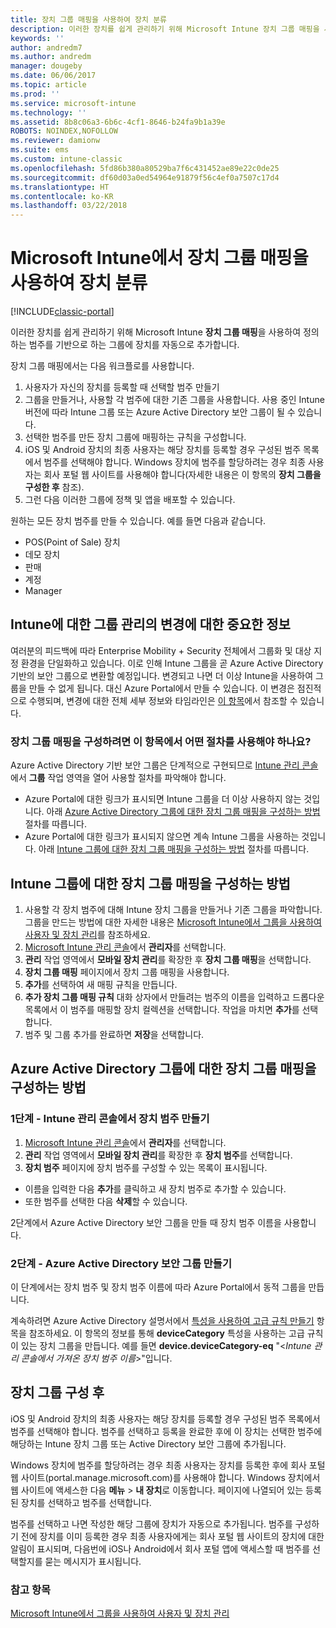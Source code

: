 ```yaml
---
title: 장치 그룹 매핑을 사용하여 장치 분류
description: 이러한 장치를 쉽게 관리하기 위해 Microsoft Intune 장치 그룹 매핑을 사용하여 장치를 정의하는 범주에 그룹화할 수 있습니다.
keywords: ''
author: andredm7
ms.author: andredm
manager: dougeby
ms.date: 06/06/2017
ms.topic: article
ms.prod: ''
ms.service: microsoft-intune
ms.technology: ''
ms.assetid: 8b8c06a3-6b6c-4cf1-8646-b24fa9b1a39e
ROBOTS: NOINDEX,NOFOLLOW
ms.reviewer: damionw
ms.suite: ems
ms.custom: intune-classic
ms.openlocfilehash: 5fd86b380a80529ba7f6c431452ae89e22c0de25
ms.sourcegitcommit: df60d03a0ed54964e91879f56c4ef0a7507c17d4
ms.translationtype: HT
ms.contentlocale: ko-KR
ms.lasthandoff: 03/22/2018
---
```

# <a name="categorize-devices-with-device-group-mapping-in-microsoft-intune"></a>Microsoft Intune에서 장치 그룹 매핑을 사용하여 장치 분류

[!INCLUDE[classic-portal](../includes/classic-portal.md)]

이러한 장치를 쉽게 관리하기 위해 Microsoft Intune **장치 그룹 매핑**을 사용하여 정의하는 범주를 기반으로 하는 그룹에 장치를 자동으로 추가합니다. 

장치 그룹 매핑에서는 다음 워크플로를 사용합니다.
1. 사용자가 자신의 장치를 등록할 때 선택할 범주 만들기
2. 그룹을 만들거나, 사용할 각 범주에 대한 기존 그룹을 사용합니다. 사용 중인 Intune 버전에 따라 Intune 그룹 또는 Azure Active Directory 보안 그룹이 될 수 있습니다.
2. 선택한 범주를 만든 장치 그룹에 매핑하는 규칙을 구성합니다.
3. iOS 및 Android 장치의 최종 사용자는 해당 장치를 등록할 경우 구성된 범주 목록에서 범주를 선택해야 합니다. Windows 장치에 범주를 할당하려는 경우 최종 사용자는 회사 포털 웹 사이트를 사용해야 합니다(자세한 내용은 이 항목의 **장치 그룹을 구성한 후** 참조).
4. 그런 다음 이러한 그룹에 정책 및 앱을 배포할 수 있습니다.

원하는 모든 장치 범주를 만들 수 있습니다. 예를 들면 다음과 같습니다.
* POS(Point of Sale) 장치
* 데모 장치
* 판매
* 계정
* Manager

## <a name="important-information-about-a-change-in-group-management-for-intune"></a>Intune에 대한 그룹 관리의 변경에 대한 중요한 정보

여러분의 피드백에 따라 Enterprise Mobility + Security 전체에서 그룹화 및 대상 지정 환경을 단일화하고 있습니다. 이로 인해 Intune 그룹을 곧 Azure Active Directory 기반의 보안 그룹으로 변환할 예정입니다. 변경되고 나면 더 이상 Intune을 사용하여 그룹을 만들 수 없게 됩니다. 대신 Azure Portal에서 만들 수 있습니다. 이 변경은 점진적으로 수행되며, 변경에 대한 전체 세부 정보와 타임라인은 [이 항목](use-groups-to-manage-users-and-devices-with-microsoft-intune.md)에서 참조할 수 있습니다.

### <a name="which-procedure-in-this-topic-should-you-use-to-configure-device-group-mapping"></a>장치 그룹 매핑을 구성하려면 이 항목에서 어떤 절차를 사용해야 하나요?

Azure Active Directory 기반 보안 그룹은 단계적으로 구현되므로 [Intune 관리 콘솔](https://manage.microsoft.com)에서 **그룹** 작업 영역을 열어 사용할 절차를 파악해야 합니다.

-  Azure Portal에 대한 링크가 표시되면 Intune 그룹을 더 이상 사용하지 않는 것입니다. 아래 [Azure Active Directory 그룹에 대한 장치 그룹 매핑을 구성하는 방법](/intune-classic/deploy-use/categorize-devices-with-device-group-mapping-in-microsoft-intune#how-to-configure-device-group-mapping-for-azure-active-directory-groups) 절차를 따릅니다.
-  Azure Portal에 대한 링크가 표시되지 않으면 계속 Intune 그룹을 사용하는 것입니다. 아래 [Intune 그룹에 대한 장치 그룹 매핑을 구성하는 방법](/intune-classic/deploy-use/categorize-devices-with-device-group-mapping-in-microsoft-intune#how-to-configure-device-group-mapping-for-intune-groups) 절차를 따릅니다.

## <a name="how-to-configure-device-group-mapping-for-intune-groups"></a>Intune 그룹에 대한 장치 그룹 매핑을 구성하는 방법
1. 사용할 각 장치 범주에 대해 Intune 장치 그룹을 만들거나 기존 그룹을 파악합니다. 그룹을 만드는 방법에 대한 자세한 내용은 [Microsoft Intune에서 그룹을 사용하여 사용자 및 장치 관리](use-groups-to-manage-users-and-devices-with-microsoft-intune.md)를 참조하세요.
2. [Microsoft Intune 관리 콘솔](https://manage.microsoft.com)에서 **관리자**를 선택합니다.
3. **관리** 작업 영역에서 **모바일 장치 관리**를 확장한 후 **장치 그룹 매핑**을 선택합니다.
4. **장치 그룹 매핑** 페이지에서 장치 그룹 매핑을 사용합니다.
5. **추가**를 선택하여 새 매핑 규칙을 만듭니다.
6. **추가 장치 그룹 매핑 규칙** 대화 상자에서 만들려는 범주의 이름을 입력하고 드롭다운 목록에서 이 범주를 매핑할 장치 컬렉션을 선택합니다. 작업을 마치면 **추가**를 선택합니다.
7. 범주 및 그룹 추가를 완료하면 **저장**을 선택합니다.



## <a name="how-to-configure-device-group-mapping-for-azure-active-directory-groups"></a>Azure Active Directory 그룹에 대한 장치 그룹 매핑을 구성하는 방법

### <a name="step-1---create-device-categories-in-the-intune-administration-console"></a>1단계 - Intune 관리 콘솔에서 장치 범주 만들기
1. [Microsoft Intune 관리 콘솔](https://manage.microsoft.com)에서 **관리자**를 선택합니다.
3. **관리** 작업 영역에서 **모바일 장치 관리**를 확장한 후 **장치 범주**를 선택합니다.
4. **장치 범주** 페이지에 장치 범주를 구성할 수 있는 목록이 표시됩니다. 
- 이름을 입력한 다음 **추가**를 클릭하고 새 장치 범주로 추가할 수 있습니다.
- 또한 범주를 선택한 다음 **삭제**할 수 있습니다.

2단계에서 Azure Active Directory 보안 그룹을 만들 때 장치 범주 이름을 사용합니다.

### <a name="step-2---create-azure-active-directory-security-groups"></a>2단계 - Azure Active Directory 보안 그룹 만들기

이 단계에서는 장치 범주 및 장치 범주 이름에 따라 Azure Portal에서 동적 그룹을 만듭니다.

계속하려면 Azure Active Directory 설명서에서 [특성을 사용하여 고급 규칙 만들기](https://azure.microsoft.com/documentation/articles/active-directory-accessmanagement-groups-with-advanced-rules/#using-attributes-to-create-rules-for-device-objects) 항목을 참조하세요.
이 항목의 정보를 통해 **deviceCategory** 특성을 사용하는 고급 규칙이 있는 장치 그룹을 만듭니다.
예를 들면 **device.deviceCategory-eq** "<*Intune 관리 콘솔에서 가져온 장치 범주 이름*>"입니다.


## <a name="after-you-configure-device-groups"></a>장치 그룹 구성 후

iOS 및 Android 장치의 최종 사용자는 해당 장치를 등록할 경우 구성된 범주 목록에서 범주를 선택해야 합니다. 범주를 선택하고 등록을 완료한 후에 이 장치는 선택한 범주에 해당하는 Intune 장치 그룹 또는 Active Directory 보안 그룹에 추가됩니다.

Windows 장치에 범주를 할당하려는 경우 최종 사용자는 장치를 등록한 후에 회사 포털 웹 사이트(portal.manage.microsoft.com)를 사용해야 합니다. Windows 장치에서 웹 사이트에 액세스한 다음 **메뉴** > **내 장치**로 이동합니다. 페이지에 나열되어 있는 등록된 장치를 선택하고 범주를 선택합니다. 

범주를 선택하고 나면 작성한 해당 그룹에 장치가 자동으로 추가됩니다. 범주를 구성하기 전에 장치를 이미 등록한 경우 최종 사용자에게는 회사 포털 웹 사이트의 장치에 대한 알림이 표시되며, 다음번에 iOS나 Android에서 회사 포털 앱에 액세스할 때 범주를 선택할지를 묻는 메시지가 표시됩니다.



### <a name="see-also"></a>참고 항목
[Microsoft Intune에서 그룹을 사용하여 사용자 및 장치 관리](use-groups-to-manage-users-and-devices-with-microsoft-intune.md)
